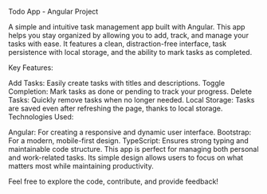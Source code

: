 Todo App - Angular Project

A simple and intuitive task management app built with Angular. This app helps you stay organized by allowing you to add, track, and manage your tasks with ease. It features a clean, distraction-free interface, task persistence with local storage, and the ability to mark tasks as completed.

Key Features:

Add Tasks: Easily create tasks with titles and descriptions.
Toggle Completion: Mark tasks as done or pending to track your progress.
Delete Tasks: Quickly remove tasks when no longer needed.
Local Storage: Tasks are saved even after refreshing the page, thanks to local storage.
Technologies Used:

Angular: For creating a responsive and dynamic user interface.
Bootstrap: For a modern, mobile-first design.
TypeScript: Ensures strong typing and maintainable code structure.
This app is perfect for managing both personal and work-related tasks. Its simple design allows users to focus on what matters most while maintaining productivity.

Feel free to explore the code, contribute, and provide feedback!

